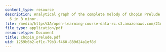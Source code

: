 ```yaml
---
content_type: resource
description: Analytical graph of the complete melody of Chopin Prelude Op. 28 No.
  6 in B minor.
file: /media/https%3A/open-learning-course-data-rc.s3.amazonaws.com/21m-350-musical-analysis-spring-2008/1259b6b2ef1c79b3f460839d24a1ef8d_chopin_prelude.pdf
file_type: application/pdf
resourcetype: Document
title: chopin_prelude.pdf
uid: 1259b6b2-ef1c-79b3-f460-839d24a1ef8d
---
```

